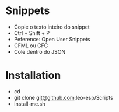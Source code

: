 # Snippets

* Copie o texto inteiro do snippet
* Ctrl + Shift + P
* Peference: Open User Snippets
* CFML ou CFC
* Cole dentro do JSON

# Installation

* cd
* git clone git@github.com:leo-esp/Scripts
* install-me.sh